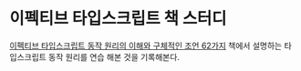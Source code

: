 # 이펙티브 타입스크립트 책 스터디

[이펙티브 타입스크립트 동작 원리의 이해와 구체적인 조언 62가지](http://www.kyobobook.co.kr/product/detailViewKor.laf?ejkGb=KOR&mallGb=KOR&barcode=9788966263134&orderClick=LEa&Kc=) 책에서 설명하는 타입스크립트 동작 원리를 연습 해본 것을 기록해본다.
